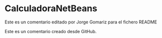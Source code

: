# CalculadoraNetBeans

Este es un comentario editado por Jorge Gomariz para el fichero README

Este es un comentario creado desde GitHub.
